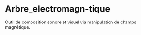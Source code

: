 # Arbre_electromagn-tique
Outil de composition sonore et visuel via manipulation de champs magnétique. 
